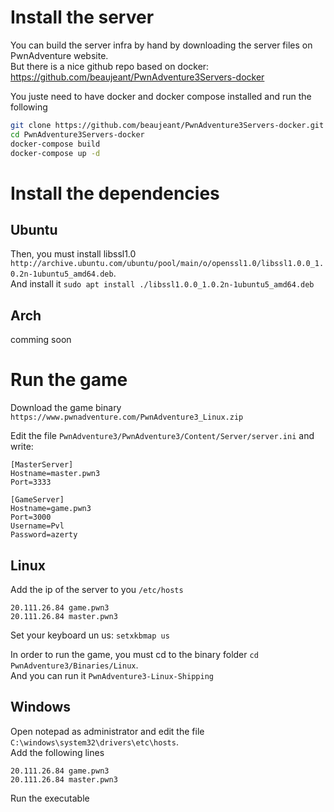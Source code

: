 # Install the server
You can build the server infra by hand by downloading the server files on PwnAdventure website.  
But there is a nice github repo based on docker: https://github.com/beaujeant/PwnAdventure3Servers-docker

You juste need to have docker and docker compose installed and run the following  
```bash
git clone https://github.com/beaujeant/PwnAdventure3Servers-docker.git
cd PwnAdventure3Servers-docker
docker-compose build
docker-compose up -d
```


# Install the dependencies
## Ubuntu
Then, you must install libssl1.0 `http://archive.ubuntu.com/ubuntu/pool/main/o/openssl1.0/libssl1.0.0_1.0.2n-1ubuntu5_amd64.deb`.  
And install it `sudo apt install ./libssl1.0.0_1.0.2n-1ubuntu5_amd64.deb`


## Arch
comming soon


# Run the game
Download the game binary `https://www.pwnadventure.com/PwnAdventure3_Linux.zip`

Edit the file `PwnAdventure3/PwnAdventure3/Content/Server/server.ini` and write:
```
[MasterServer]
Hostname=master.pwn3
Port=3333

[GameServer]
Hostname=game.pwn3
Port=3000
Username=Pvl
Password=azerty
```

## Linux
Add the ip of the server to you `/etc/hosts`
```
20.111.26.84 game.pwn3
20.111.26.84 master.pwn3
```

Set your keyboard un us: `setxkbmap us`

In order to run the game, you must cd to the binary folder `cd PwnAdventure3/Binaries/Linux`.  
And you can run it `PwnAdventure3-Linux-Shipping`

## Windows
Open notepad as administrator and edit the file `C:\windows\system32\drivers\etc\hosts`.  
Add the following lines
```
20.111.26.84 game.pwn3
20.111.26.84 master.pwn3
```

Run the executable
